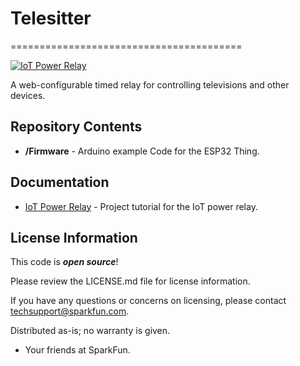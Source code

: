 # Telesitter
========================================

[![IoT Power Relay](https://cdn.sparkfun.com/assets/learn_tutorials/7/7/3/IoT_Power_Relay_Tutorial-12_cropped.jpg)](https://cdn.sparkfun.com/assets/learn_tutorials/7/7/3/IoT_Power_Relay_Tutorial-12_cropped.jpg)

A web-configurable timed relay for controlling televisions and other devices.


Repository Contents
-------------------
* **/Firmware** - Arduino example Code for the ESP32 Thing.

Documentation
-------------------
* [IoT Power Relay](https://learn.sparkfun.com/tutorials/iot-power-relay) - Project tutorial for the IoT power relay.

License Information
-------------------

This code is _**open source**_! 

Please review the LICENSE.md file for license information. 

If you have any questions or concerns on licensing, please contact techsupport@sparkfun.com.

Distributed as-is; no warranty is given.

- Your friends at SparkFun.
